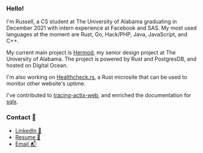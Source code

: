 ### Hello!

I'm Russell, a CS student at The University of Alabama graduating in December 2021 with intern experience at Facebook and SAS. My most used languages at the moment are Rust, Go, Hack/PHP, Java, JavaScript, and C++. 

My current main project is [Hermod](https://github.com/hermodapp/api), my senior design project at The University of Alabama. The project is powered by Rust and PostgresDB, and hosted on Digital Ocean. 

I'm also working on [Healthcheck.rs](https://github.com/healthcheck-rs), a Rust microsite that can be used to monitor other website's uptime.

I've contributed to [tracing-actix-web](https://github.com/LukeMathWalker/tracing-actix-web/pull/46), and enriched the documentation for [sqlx](https://github.com/launchbadge/sqlx/pull/1497).

### Contact 🤝

- [LinkedIn 💼](https://linkedin.com/in/russweas)
- [Resume 📄](https://github.com/russweas/russweas/files/6926093/Resume_new.docx)
- [Email 📬](mailto:russweas@gmail.com)
